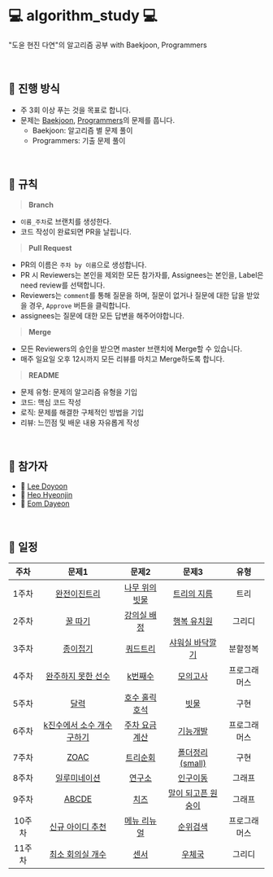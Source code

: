 
# 💻 algorithm_study 💻

"도윤 현진 다연"의 알고리즘 공부 with Baekjoon, Programmers

<br>

## 📌 진행 방식
- 주 3회 이상 푸는 것을 목표로 합니다.
- 문제는 [Baekjoon](https://www.acmicpc.net/), [Programmers](https://programmers.co.kr/)의 문제를 풉니다.
	- Baekjoon: 알고리즘 별 문제 풀이
	- Programmers: 기출 문제 풀이
	
<br>


## 📣 규칙
> **Branch**
- `이름_주차`로 브랜치를 생성한다.
- 코드 작성이 완료되면 PR을 날립니다.
> **Pull Request**
- PR의 이름은 `주차 by 이름`으로 생성합니다.
- PR 시 Reviewers는 본인을 제외한 모든 참가자를, Assignees는 본인을, Label은 need review를 선택합니다.
- Reviewers는 `comment`를 통해 질문을 하며, 질문이 없거나 질문에 대한 답을 받았을 경우, `Approve` 버튼을 클릭합니다.
- assignees는 질문에 대한 모든 답변을 해주어야합니다.
> **Merge**
- 모든 Reviewers의 승인을 받으면 master 브랜치에 Merge할 수 있습니다.
- 매주 일요일 오후 12시까지 모든 리뷰를 마치고 Merge하도록 합니다.
> **README**
- 문제 유형: 문제의 알고리즘 유형을 기입
- 코드: 핵심 코드 작성
- 로직: 문제를 해결한 구체적인 방법을 기입
- 리뷰: 느낀점 및 배운 내용 자유롭게 작성

<br>

## 🙋 참가자
- 🐰 [Lee Doyoon](https://github.com/idoburnish)
- 🐬 [Heo Hyeonjin](https://github.com/heohyeonjin)
- 🐤 [Eom Dayeon](https://github.com/eomdayeon)

<br>

## 📅 일정

|주차|문제1|문제2|문제3|유형|
|:-----:|:-----:|:-----:|:-----:|:-----:|
|1주차|[완전이진트리](https://www.acmicpc.net/problem/9934)|[나무 위의 빗물](https://www.acmicpc.net/problem/17073)|[트리의 지름](https://www.acmicpc.net/problem/1967)|트리|
|2주차|[꿀 따기](https://www.acmicpc.net/problem/21758)|[강의실 배정](https://www.acmicpc.net/problem/11000)|[행복 유치원](https://www.acmicpc.net/problem/13164)|그리디|
|3주차|[종이접기](https://www.acmicpc.net/problem/1802)|[쿼드트리](https://www.acmicpc.net/problem/1992)|[샤워실 바닥깔기](https://www.acmicpc.net/problem/14600)|분할정복|
|4주차|[완주하지 못한 선수](https://programmers.co.kr/learn/courses/30/lessons/42576)|[k번째수](https://programmers.co.kr/learn/courses/30/lessons/42748)|[모의고사](https://programmers.co.kr/learn/courses/30/lessons/42840)|프로그래머스|
|5주차|[달력](https://www.acmicpc.net/problem/20207)|[호수 홀릭 호석](https://www.acmicpc.net/problem/20164)|[빗물](https://www.acmicpc.net/problem/14719)|구현|
|6주차|[k진수에서 소수 개수 구하기](https://programmers.co.kr/learn/courses/30/lessons/92335)|[주차 요금 계산](https://programmers.co.kr/learn/courses/30/lessons/92341)|[기능개발](https://school.programmers.co.kr/learn/courses/30/lessons/42586)|프로그래머스|
|7주차|[ZOAC](https://www.acmicpc.net/problem/16719)|[트리순회](https://www.acmicpc.net/problem/22856)|[폴더정리(small)](https://www.acmicpc.net/problem/22860)|구현|
|8주차|[일루미네이션](https://www.acmicpc.net/problem/5547)|[연구소](https://www.acmicpc.net/problem/14502)|[인구이동](https://www.acmicpc.net/problem/16234)|그래프|
|9주차|[ABCDE](https://www.acmicpc.net/problem/13023)|[치즈](https://www.acmicpc.net/problem/2636)|[말이 되고픈 원숭이](https://www.acmicpc.net/problem/1600)|그래프|
|10주차|[신규 아이디 추천](https://school.programmers.co.kr/learn/courses/30/lessons/72410)|[메뉴 리뉴얼](https://school.programmers.co.kr/learn/courses/30/lessons/72411)|[순위검색](https://school.programmers.co.kr/learn/courses/30/lessons/72411)|프로그래머스|
|11주차|[최소 회의실 개수](https://www.acmicpc.net/problem/19598)|[센서](https://www.acmicpc.net/problem/2212)|[우체국](https://www.acmicpc.net/problem/2141)|그리디|
